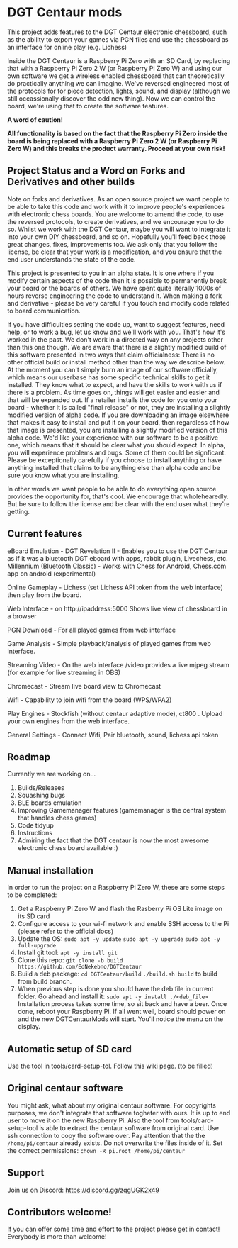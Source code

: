 # DGT Centaur mods

This project adds features to the DGT Centaur electronic chessboard, such as the ability to export your games via PGN files and use the chessboard as an interface for online play (e.g. Lichess)

Inside the DGT Centaur is a Raspberry Pi Zero with an SD Card, by replacing that with a Raspberry Pi Zero 2 W (or Raspberry Pi Zero W) and using our own software we get a wireless enabled chessboard that can theoretically do practically anything we can imagine. We've reversed engineered most of the protocols for for piece detection, lights, sound, and display (although we still occassionally discover the odd new thing). Now we can control the board, we're using that to create the software features.

**A word of caution!**

**All functionality is based on the fact that the Raspberry Pi Zero inside the board is being replaced with a Raspberry Pi Zero 2 W (or Raspberry Pi Zero W) and this breaks the product warranty. Proceed at your own risk!**

## Project Status and a Word on Forks and Derivatives and other builds

Note on forks and derivatives. As an open source project we want people to be able to take this code and work with it to improve people's experiences with electronic chess boards. You are welcome to amend the code, to use the reversed protocols, to create derivatives, and we encourage you to do so. Whilst we work with the DGT Centaur, maybe you will want to integrate it into your own DIY chessboard, and so on. Hopefully you'll feed back those great changes, fixes, improvements too. We ask only that you follow the license, be clear that your work is a modification, and you ensure that the end user understands the state of the code.

This project is presented to you in an alpha state. It is one where if you modify certain aspects of the code then it is possible to permanently break your board or the boards of others. We have spent quite literally 1000s of hours reverse engineering the code to understand it. When making a fork and derivative - please be very careful if you touch and modify code related to board communication.

If you have difficulties setting the code up, want to suggest features, need help, or to work a bug, let us know and we'll work with you. That's how it's worked in the past. We don't work in a directed way on any projects other than this one though. We are aware that there is a slightly modified build of this software presented in two ways that claim officialness: There is no other official build or install method other than the way we describe below. At the moment you can't simply burn an image of our software officially, which means our userbase has some specific technical skills to get it installed. They know what to expect, and have the skills to work with us if there is a problem. As time goes on, things will get easier and easier and that will be expanded out. If a retailer installs the code for you onto your board - whether it is called "final release" or not, they are installing a slightly modified version of alpha code. If you are downloading an image elsewhere that makes it easy to install and put it on your board, then regardless of how that image is presented, you are installing a slightly modified version of this alpha code. We'd like your experience with our software to be a positive one, which means that it should be clear what you should expect. In alpha, you will experience problems and bugs. Some of them could be signficant. Please be exceptionally carefully if you choose to install anything or have anything installed that claims to be anything else than alpha code and be sure you know what you are installing.

In other words we want people to be able to do everything open source provides the opportunity for, that's cool. We encourage that wholehearedly. But be sure to follow the license and be clear with the end user what they're getting.

## Current features

eBoard Emulation - DGT Revelation II - Enables you to use the DGT Centaur as if it was a bluetooth DGT eboard with apps, rabbit plugin, Livechess, etc. Millennium (Bluetooth Classic) - Works with Chess for Android, Chess.com app on android (experimental)

Online Gameplay - Lichess (set Lichess API token from the web interface) then play from the board.

Web Interface - on http://ipaddress:5000 Shows live view of chessboard in a browser

PGN Download - For all played games from web interface

Game Analysis - Simple playback/analysis of played games from web interface.

Streaming Video - On the web interface /video provides a live mjpeg stream (for example for live streaming in OBS)

Chromecast - Stream live board view to Chromecast

Wifi - Capability to join wifi from the board (WPS/WPA2)

Play Engines - Stockfish (without centaur adaptive mode), ct800 . Upload your own engines from the web interface.

General Settings - Connect Wifi, Pair bluetooth, sound, lichess api token

## Roadmap

Currently we are working on...
1. Builds/Releases
2. Squashing bugs
3. BLE boards emulation
4. Improving Gamemanager features (gamemanager is the central system that handles chess games)
5. Code tidyup
6. Instructions
7. Admiring the fact that the DGT centaur is now the most awesome electronic chess board available :)

## Manual installation

In order to run the project on a Raspberry Pi Zero W, these are some steps to be completed:

1. Get a Raspberry Pi Zero W and flash the Rasberry Pi OS Lite image on its SD card
3. Configure access to your wi-fi network and enable SSH access to the Pi (please refer to the official docs)
4. Update the OS: `sudo apt -y update` `sudo apt -y upgrade` `sudo apt -y full-upgrade`
5. Install git tool: `apt -y install git`
6. Clone this repo: `git clone -b build https://github.com/EdNekebno/DGTCentaur`
7. Build a deb package: `cd DGTCentaur/build` `./build.sh build` to build from build branch.
8. When previous step is done you should have the deb file in current folder. Go ahead and install it: `sudo apt -y install ./<deb_file>`
Installation process takes some time, so sit back and have a beer. Once done, reboot your Raspberry Pi. If all went well, board should power on and the new DGTCentaurMods will start. You'll notice the menu on the display.

## Automatic setup of SD card
Use the tool in tools/card-setup-tol. Follow this wiki page. (to be filled)

## Original centaur software

You might ask, what about my original centaur software. For copyrights purposes, we don't integrate that software togheter with ours. It is up to end user to move it on the new Raspberry Pi. Also the tool from tools/card-setup-tool is able to extract the centaur software from original card.
Use ssh connection to copy the software over. Pay attention that the the `/home/pi/centaur` already exists. Do not overwrite the files inside of it. Set the correct permissions: `chown -R pi.root /home/pi/centaur`

## Support

Join us on Discord: https://discord.gg/zqgUGK2x49

## Contributors welcome!

If you can offer some time and effort to the project please get in contact! Everybody is more than welcome!
